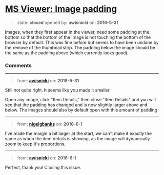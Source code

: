 # [MS Viewer: Image padding](https://github.com/livingstoneonline/livingstoneonline/issues/48)

> state: **closed** opened by: **awisnicki** on: **2016-5-31**

Images, when they first appear in the viewer, need some padding at the bottom so that the bottom of the image is not touching the bottom of the browser by default. This was fine before but seems to have been undone by the remove of the thumbnail strip. The padding below the image should be the same as the padding above (which currently looks good).


### Comments

---
> from: [**awisnicki**](https://github.com/livingstoneonline/livingstoneonline/issues/48#issuecomment-222854931) on: **2016-5-31**

Still not quite right. It seems like you made it smaller.

 Open any image, click &quot;Item Details,&quot; then close &quot;Item Details&quot; and you will see that the padding has changed and is now slightly larger above and below. The images should also by default open with this amount of padding.

---
> from: [**nigelgbanks**](https://github.com/livingstoneonline/livingstoneonline/issues/48#issuecomment-222921826) on: **2016-6-1**

I&#x27;ve made the margin a bit larger at the start, we can&#x27;t make it exactly the same as when the item details is showing, as the image will dynamically zoom to keep it&#x27;s proportions. 

---
> from: [**awisnicki**](https://github.com/livingstoneonline/livingstoneonline/issues/48#issuecomment-222995023) on: **2016-6-1**

Perfect, thank you! Closing this issue.

